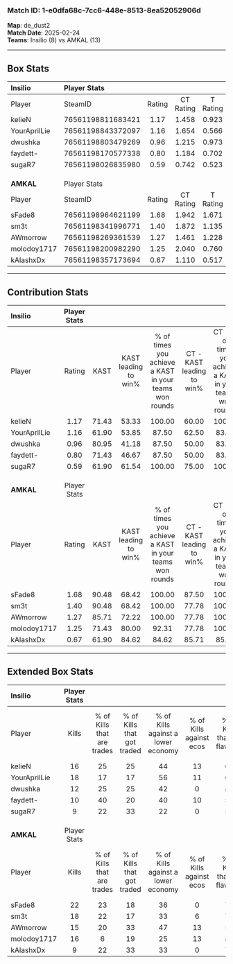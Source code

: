 ### Match ID: 1-e0dfa68c-7cc6-448e-8513-8ea52052906d  
**Map**: de_dust2  
**Match Date**: 2025-02-24  
**Teams**: Insilio (8) vs AMKAL (13)  

---  

## Box Stats  

| **Insilio**  | Player Stats      |        |           |          |       |      |       |         |        |      |     |
| :- | :- | :-: | :-: | :-: | :-: | :-: | :-: | :-: | :-: | :-: | :-: |
| Player       | SteamID           | Rating | CT Rating | T Rating | KAST  | ADR  | Kills | Assists | Deaths | K/D  | HS% |
| kelieN       | 76561198811683421 |  1.17  |   1.458   |  0.923   | 71.43 | 83.8 |  16   |    3    |   14   | 1.14 | 56  |
| YourAprilLie | 76561198843372097 |  1.16  |   1.654   |  0.566   | 61.90 | 84.3 |  18   |    4    |   15   | 1.20 | 44  |
| dwushka      | 76561198803479269 |  0.96  |   1.215   |  0.973   | 80.95 | 68.8 |  12   |    5    |   17   | 0.71 | 58  |
| faydett-     | 76561198170577338 |  0.80  |   1.184   |  0.702   | 71.43 | 66.5 |  10   |    5    |   17   | 0.59 | 70  |
| sugaR7       | 76561198026835980 |  0.59  |   0.742   |  0.523   | 61.90 | 38.1 |   9   |    4    |   17   | 0.53 | 88  |
|              |                   |        |           |          |       |      |       |         |        |      |     |
|              |                   |        |           |          |       |      |       |         |        |      |     |
|              |                   |        |           |          |       |      |       |         |        |      |     |
| **AMKAL**    | Player Stats      |        |           |          |       |      |       |         |        |      |     |
| Player       | SteamID           | Rating | CT Rating | T Rating | KAST  | ADR  | Kills | Assists | Deaths | K/D  | HS% |
| sFade8       | 76561198964621199 |  1.68  |   1.942   |  1.671   | 90.48 | 99.2 |  22   |    9    |   12   | 1.83 | 72  |
| sm3t         | 76561198341996771 |  1.40  |   1.872   |  1.135   | 90.48 | 81.7 |  18   |    1    |   13   | 1.38 | 55  |
| AWmorrow     | 76561198269361539 |  1.27  |   1.461   |  1.228   | 85.71 | 73.2 |  15   |    8    |   12   | 1.25 | 53  |
| molodoy1717  | 76561198200982290 |  1.25  |   2.040   |  0.760   | 71.43 | 90.3 |  16   |    6    |   12   | 1.33 |  6  |
| kAlashxDx    | 76561198357173694 |  0.67  |   1.110   |  0.517   | 61.90 | 51.0 |   9   |    6    |   16   | 0.56 | 33  |
---  

## Contribution Stats  

| **Insilio**  | Player Stats |       |                      |                                                        |                           |                                                             |                          |                                                            |
| :- | :-: | :-: | :-: | :-: | :-: | :-: | :-: | :-: |
| Player       |    Rating    | KAST  | KAST leading to win% | % of times you achieve a KAST in your teams won rounds | CT - KAST leading to win% | CT - % of times you achieve a KAST in your teams won rounds | T - KAST leading to win% | T - % of times you achieve a KAST in your teams won rounds |
| kelieN       |     1.17     | 71.43 |        53.33         |                         100.00                         |           60.00           |                           100.00                            |          40.00           |                           100.00                           |
| YourAprilLie |     1.16     | 61.90 |        53.85         |                         87.50                          |           62.50           |                            83.33                            |          40.00           |                           100.00                           |
| dwushka      |     0.96     | 80.95 |        41.18         |                         87.50                          |           50.00           |                            83.33                            |          28.57           |                           100.00                           |
| faydett-     |     0.80     | 71.43 |        46.67         |                         87.50                          |           50.00           |                            83.33                            |          40.00           |                           100.00                           |
| sugaR7       |     0.59     | 61.90 |        61.54         |                         100.00                         |           75.00           |                           100.00                            |          40.00           |                           100.00                           |
|              |              |       |                      |                                                        |                           |                                                             |                          |                                                            |
|              |              |       |                      |                                                        |                           |                                                             |                          |                                                            |
|              |              |       |                      |                                                        |                           |                                                             |                          |                                                            |
| **AMKAL**    | Player Stats |       |                      |                                                        |                           |                                                             |                          |                                                            |
| Player       |    Rating    | KAST  | KAST leading to win% | % of times you achieve a KAST in your teams won rounds | CT - KAST leading to win% | CT - % of times you achieve a KAST in your teams won rounds | T - KAST leading to win% | T - % of times you achieve a KAST in your teams won rounds |
| sFade8       |     1.68     | 90.48 |        68.42         |                         100.00                         |           87.50           |                           100.00                            |          54.55           |                           100.00                           |
| sm3t         |     1.40     | 90.48 |        68.42         |                         100.00                         |           77.78           |                           100.00                            |          60.00           |                           100.00                           |
| AWmorrow     |     1.27     | 85.71 |        72.22         |                         100.00                         |           77.78           |                           100.00                            |          66.67           |                           100.00                           |
| molodoy1717  |     1.25     | 71.43 |        80.00         |                         92.31                          |           77.78           |                           100.00                            |          83.33           |                           83.33                            |
| kAlashxDx    |     0.67     | 61.90 |        84.62         |                         84.62                          |           85.71           |                            85.71                            |          83.33           |                           83.33                            |
---  

## Extended Box Stats  

| **Insilio**  | Player Stats |                            |                            |                                    |                         |                              |                                 |        |                             |                                     |                          |                               |                            |
| :- | :-: | :-: | :-: | :-: | :-: | :-: | :-: | :-: | :-: | :-: | :-: | :-: | :-: |
| Player       |    Kills     | % of Kills that are trades | % of Kills that got traded | % of Kills against a lower economy | % of Kills against ecos | % of Kills that are flawless | % of Kills that are close duels | Deaths | % of Deaths that get traded | % of Deaths against a lower economy | % of Deaths against ecos | % of Deaths that are flawless | % of Deaths that are close |
| kelieN       |      16      |             25             |             25             |                 44                 |           13            |              69              |                0                |   14   |             14              |                 14                  |            0             |              86               |             0              |
| YourAprilLie |      18      |             17             |             17             |                 56                 |           11            |              67              |                0                |   15   |              7              |                 13                  |            0             |              87               |             7              |
| dwushka      |      12      |             25             |             25             |                 42                 |            0            |              83              |                8                |   17   |             35              |                 18                  |            0             |              47               |             6              |
| faydett-     |      10      |             40             |             20             |                 40                 |           10            |              50              |               10                |   17   |             41              |                 29                  |            6             |              65               |             6              |
| sugaR7       |      9       |             22             |             33             |                 22                 |            0            |              56              |               11                |   17   |             12              |                 12                  |            0             |              82               |             0              |
|              |              |                            |                            |                                    |                         |                              |                                 |        |                             |                                     |                          |                               |                            |
|              |              |                            |                            |                                    |                         |                              |                                 |        |                             |                                     |                          |                               |                            |
|              |              |                            |                            |                                    |                         |                              |                                 |        |                             |                                     |                          |                               |                            |
| **AMKAL**    | Player Stats |                            |                            |                                    |                         |                              |                                 |        |                             |                                     |                          |                               |                            |
| Player       |    Kills     | % of Kills that are trades | % of Kills that got traded | % of Kills against a lower economy | % of Kills against ecos | % of Kills that are flawless | % of Kills that are close duels | Deaths | % of Deaths that get traded | % of Deaths against a lower economy | % of Deaths against ecos | % of Deaths that are flawless | % of Deaths that are close |
| sFade8       |      22      |             23             |             18             |                 36                 |            0            |              77              |                9                |   12   |             33              |                 17                  |            0             |              58               |             0              |
| sm3t         |      18      |             22             |             17             |                 33                 |            6            |              72              |                6                |   13   |             15              |                  8                  |            0             |              69               |             0              |
| AWmorrow     |      15      |             20             |             33             |                 47                 |           13            |              53              |                0                |   12   |             17              |                  0                  |            0             |              67               |             8              |
| molodoy1717  |      16      |             6              |             19             |                 25                 |           13            |              81              |                0                |   12   |             25              |                  8                  |            0             |              92               |             0              |
| kAlashxDx    |      9       |             22             |             33             |                 33                 |            0            |              78              |                0                |   16   |             25              |                 19                  |            0             |              56               |             13             |

